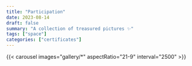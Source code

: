 ```yaml
---
title: "Participation"
date: 2023-08-14
draft: false
summary: "A collection of treasured pictures ✨"
tags: ["space"]
categories: ["certificates"]
---
```


{{< carousel images="gallery/*" aspectRatio="21-9" interval="2500" >}}
